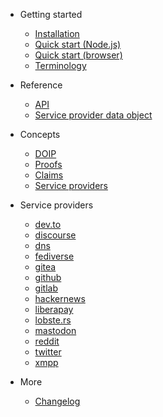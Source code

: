 - Getting started
  - [Installation](installation.md)
  - [Quick start (Node.js)](quickstart-nodejs.md)
  - [Quick start (browser)](quickstart-browser.md)
  - [Terminology](terminology.md)

- Reference
  - [API](api.md)
  - [Service provider data object](serviceproviderdataobject.md)

- Concepts
  - [DOIP](doip.md)
  - [Proofs](proofs.md)
  - [Claims](claims.md)
  - [Service providers](serviceproviders.md)

- Service providers
  - [dev.to](serviceproviders/devto.md)
  - [discourse](serviceproviders/discourse.md)
  - [dns](serviceproviders/dns.md)
  - [fediverse](serviceproviders/fediverse.md)
  - [gitea](serviceproviders/gitea.md)
  - [github](serviceproviders/github.md)
  - [gitlab](serviceproviders/gitlab.md)
  - [hackernews](serviceproviders/hackernews.md)
  - [liberapay](serviceproviders/liberapay.md)
  - [lobste.rs](serviceproviders/lobsters.md)
  - [mastodon](serviceproviders/mastodon.md)
  - [reddit](serviceproviders/reddit.md)
  - [twitter](serviceproviders/twitter.md)
  - [xmpp](serviceproviders/xmpp.md)

- More
  - [Changelog](changelog.md)
